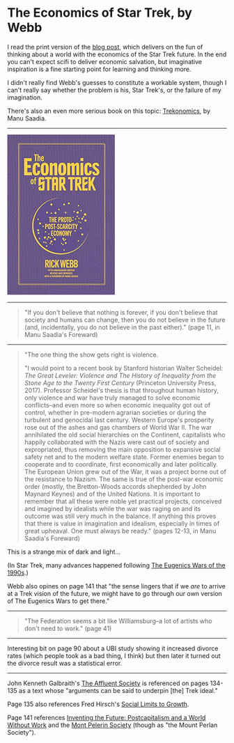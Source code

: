 # The Economics of Star Trek, by Webb

I read the print version of the [blog post][], which delivers on the
fun of thinking about a world with the economics of the Star Trek
future. In the end you can't expect scifi to deliver economic
salvation, but imaginative inspiration is a fine starting point for
learning and thinking more.

[blog post]: https://medium.com/@RickWebb/the-economics-of-star-trek-29bab88d50

I didn't really find Webb's guesses to constitute a workable system,
though I can't really say whether the problem is his, Star Trek's, or
the failure of my imagination.

There's also an even more serious book on this topic: [Trekonomics][],
by Manu Saadia.

[Trekonomics]: https://en.wikipedia.org/wiki/Trekonomics


---

![cover](cover.jpg)


---

> "If you don't believe that nothing is forever, if you don't believe
> that society and humans can change, then you do not believe in the
> future (and, incidentally, you do not believe in the past either)."
> (page 11, in Manu Saadia's Foreward)


---

> "The one thing the show gets right is violence.
>
> "I would point to a recent book by Stanford historian Walter
> Scheidel: _The Great Leveler: Violence and The History of Inequality
> from the Stone Age to the Twenty First Century_ (Princeton
> University Press, 2017). Professor Scheidel's thesis is that
> throughout human history, only violence and war have truly managed
> to solve economic conflicts–and even more so when economic
> inequality got out of control, whether in pre-modern agrarian
> societies or during the turbulent and genocidal last century.
> Western Europe's prosperity rose out of the ashes and gas chambers
> of World War II. The war annihilated the old social hierarchies on
> the Continent, capitalists who happily collaborated with the Nazis
> were cast out of society and expropriated, thus removing the main
> opposition to expansive social safety net and to the modern welfare
> state. Former enemies began to cooperate and to coordinate, first
> economically and later politically. The European Union grew out of
> the War, it was a project borne out of the resistance to Nazism. The
> same is true of the post-war economic order (mostly, the
> Bretton-Woods accords shepherded by John Maynard Keynes) and of the
> United Nations. It is important to remember that all these were
> noble yet practical projects, conceived and imagined by idealists
> while the war was raging on and its outcome was still very much in
> the balance. If anything this proves that there is value in
> imagination and idealism, especially in times of great upheaval. One
> must always be ready." (pages 12-13, in Manu Saadia's Foreward)

This is a strange mix of dark and light...

(In Star Trek, many advances happened following
[The Eugenics Wars of the 1990s][].)

[The Eugenics Wars of the 1990s]: https://memory-alpha.fandom.com/wiki/Eugenics_Wars

Webb also opines on page 141 that "the sense lingers that if we _are_
to arrive at a Trek vision of the future, we might have to go through
our own version of The Eugenics Wars to get there."


---

> "The Federation seems a bit like Williamsburg–a lot of artists who
> don't need to work." (page 41)


---

Interesting bit on page 90 about a UBI study showing it increased
divorce rates (which people took as a bad thing, I think) but then
later it turned out the divorce result was a statistical error.


---

John Kenneth Galbraith's [The Affluent Society][] is referenced on
pages 134-135 as a text whose "arguments can be said to underpin [the]
Trek ideal."

[Social Limits to Growth]: https://en.wikipedia.org/wiki/Fred_Hirsch#Limits_to_Growth

Page 135 also references Fred Hirsch's [Social Limits to Growth][].

[The Affluent Society]: https://en.wikipedia.org/wiki/The_Affluent_Society

Page 141 references
[Inventing the Future: Postcapitalism and a World Without Work][] and
the [Mont Pelerin Society][] (though as "the Mount Perlan Society").

[Inventing the Future: Postcapitalism and a World Without Work]: https://en.wikipedia.org/wiki/Inventing_the_Future:_Postcapitalism_and_a_World_Without_Work
[Mont Pelerin Society]: https://en.wikipedia.org/wiki/Mont_Pelerin_Society
